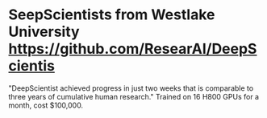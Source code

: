 # SeepScientists from Westlake University https://github.com/ResearAI/DeepScientis
"DeepScientist achieved progress in just two weeks that is comparable to three years of cumulative human research."
Trained on 16 H800 GPUs for a month, cost $100,000.   
